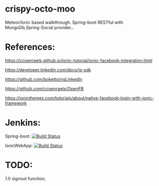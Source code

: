 # crispy-octo-moo
Meteor/Ionic based walkthrough. Spring-boot RESTful with MongoDb,Spring-Social provider...

# References:

https://ccoenraets.github.io/ionic-tutorial/ionic-facebook-integration.html

https://developer.linkedin.com/docs/js-sdk

https://github.com/boketto/ngLinkedIn

https://github.com/ccoenraets/OpenFB

https://ionicthemes.com/tutorials/about/native-facebook-login-with-ionic-framework

# Jenkins:

Spring-boot: [![Build Status](http://ec2-54-201-26-68.us-west-2.compute.amazonaws.com:8080/job/DEV_Snap415_JavaSpringBoot/badge/icon)](http://ec2-54-201-26-68.us-west-2.compute.amazonaws.com:8080/job/DEV_Snap415_JavaSpringBoot/)

IonicWebApp: [![Build Status](http://ec2-54-201-26-68.us-west-2.compute.amazonaws.com:8080/job/DEV_Snap415_IonicWebApp/badge/icon)](http://ec2-54-201-26-68.us-west-2.compute.amazonaws.com:8080/job/DEV_Snap415_IonicWebApp/)

# TODO:

1.0 signout function;
